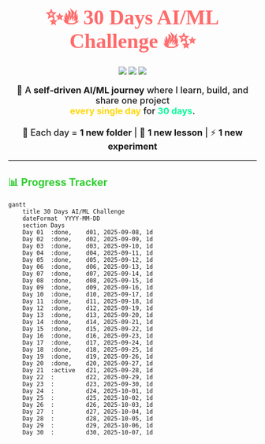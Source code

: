 <!-- HEADER -->
<h1 align="center" style="color:#FF6B6B; font-family:Verdana; font-weight:900; font-size: 42px;">
  ✨🔥 30 Days AI/ML Challenge 🔥✨
</h1>

<p align="center">
  <img src="https://img.shields.io/badge/Challenge-30%20Days-ff69b4?style=for-the-badge&logo=target" />
  <img src="https://img.shields.io/badge/Focus-AI%2FML-1e90ff?style=for-the-badge&logo=python" />
  <img src="https://img.shields.io/badge/Status-In%20Progress-ffa500?style=for-the-badge&logo=progress" />
</p>

<p align="center" style="font-size:18px; font-weight:500;">
  🚀 A <b>self-driven AI/ML journey</b> where I learn, build, and share one project <br> 
  <span style="color:#FFD700; font-weight:700;">every single day</span> for <span style="color:#00FA9A; font-weight:700;">30 days</span>.  
  <br><br>
  📂 Each day = <b>1 new folder</b> | 🧠 <b>1 new lesson</b> | ⚡ <b>1 new experiment</b>
</p>

---

<!-- PROGRESS BAR -->
<h2 style="color:#32CD32;">📊 Progress Tracker</h2>

```mermaid
gantt
    title 30 Days AI/ML Challenge
    dateFormat  YYYY-MM-DD
    section Days
    Day 01  :done,    d01, 2025-09-08, 1d
    Day 02  :done,    d02, 2025-09-09, 1d
    Day 03  :done,    d03, 2025-09-10, 1d
    Day 04  :done,    d04, 2025-09-11, 1d
    Day 05  :done,    d05, 2025-09-12, 1d
    Day 06  :done,    d06, 2025-09-13, 1d
    Day 07  :done,    d07, 2025-09-14, 1d
    Day 08  :done,    d08, 2025-09-15, 1d
    Day 09  :done,    d09, 2025-09-16, 1d
    Day 10  :done,    d10, 2025-09-17, 1d
    Day 11  :done,    d11, 2025-09-18, 1d
    Day 12  :done,    d12, 2025-09-19, 1d
    Day 13  :done,    d13, 2025-09-20, 1d
    Day 14  :done,    d14, 2025-09-21, 1d
    Day 15  :done,    d15, 2025-09-22, 1d
    Day 16  :done,    d16, 2025-09-23, 1d
    Day 17  :done,    d17, 2025-09-24, 1d
    Day 18  :done,    d18, 2025-09-25, 1d
    Day 19  :done,    d19, 2025-09-26, 1d
    Day 20  :done,    d20, 2025-09-27, 1d
    Day 21  :active   d21, 2025-09-28, 1d
    Day 22  :         d22, 2025-09-29, 1d
    Day 23  :         d23, 2025-09-30, 1d
    Day 24  :         d24, 2025-10-01, 1d
    Day 25  :         d25, 2025-10-02, 1d
    Day 26  :         d26, 2025-10-03, 1d
    Day 27  :         d27, 2025-10-04, 1d
    Day 28  :         d28, 2025-10-05, 1d
    Day 29  :         d29, 2025-10-06, 1d
    Day 30  :         d30, 2025-10-07, 1d

